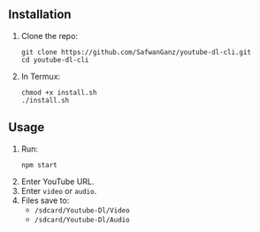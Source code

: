 

## Installation

1. Clone the repo:
   ```
   git clone https://github.com/SafwanGanz/youtube-dl-cli.git
   cd youtube-dl-cli
   ```
2. In Termux:
   ```
   chmod +x install.sh
   ./install.sh
   ```

## Usage

1. Run:
   ```
   npm start
   ```
2. Enter YouTube URL.
3. Enter `video` or `audio`.
4. Files save to:
   - `/sdcard/Youtube-Dl/Video`
   - `/sdcard/Youtube-Dl/Audio`
